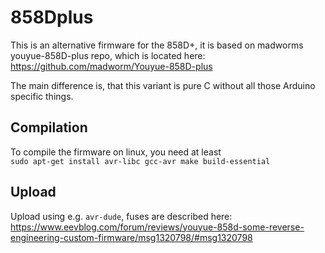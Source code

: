 # 858Dplus

This is an alternative firmware for the 858D+,
it is based on madworms youyue-858D-plus repo, which is located here: https://github.com/madworm/Youyue-858D-plus

The main difference is, that this variant is pure C without all those Arduino specific things.

## Compilation

To compile the firmware on linux, you need at least  
`sudo apt-get install avr-libc gcc-avr make build-essential`

## Upload

Upload using e.g. `avr-dude`, fuses are described here:  
https://www.eevblog.com/forum/reviews/youyue-858d-some-reverse-engineering-custom-firmware/msg1320798/#msg1320798

